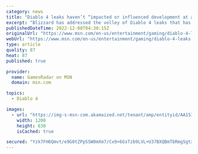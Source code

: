 ```yaml
---
category: news
title: "Diablo 4 leaks haven’t “impacted or influenced development at all”"
excerpt: "Blizzard has addressed the volley of Diablo 4 leaks that has hit the internet over the past few months. Speaking to GamesRadar+, Diablo general manager Rod Fergusson admits that it's \"always ..."
publishedDateTime: 2022-12-08T04:30:15Z
originalUrl: "https://www.msn.com/en-us/entertainment/gaming/diablo-4-leaks-haven-t-impacted-or-influenced-development-at-all/ar-AA153hPT"
webUrl: "https://www.msn.com/en-us/entertainment/gaming/diablo-4-leaks-haven-t-impacted-or-influenced-development-at-all/ar-AA153hPT"
type: article
quality: 87
heat: 87
published: true

provider:
  name: GamesRadar on MSN
  domain: msn.com

topics:
  - Diablo 4

images:
  - url: "https://img-s-msn-com.akamaized.net/tenant/amp/entityid/AA153feB.img?h=630&w=1200&m=6&q=60&o=t&l=f&f=jpg&x=513&y=286"
    width: 1200
    height: 630
    isCached: true

secured: "Yzk7FH6Qmvt/e9G0tZPp5SW0mXm7/Cx9+6GsTzb9LVL+U37BXQBmTbRmgSgtx9fKEim2Wgpw29FbTukQASGo9ps7e97QbO6eZWa/7u/Qccuh/Tb7JR6ueKaB/6jNTn4y+GfKhjlZuTNmphE6qw3hrHxrauC7dMqQ5bGPJMHlA3x5I5j/L7KGmK6vDwuyWu1ckTIpzRusgn6oHF4Pa2MHTedt6BxKA5bPQ70cJd3XGNtmXnbzl/CvzA8+q5XbJjzNKkHCajv6/ggVGia6L7xqyEGXrSwFsxU0TGXIHQgbcZw1xVp74whelYJtIotTEGGsIlZsAsHAV81x2K6rAMQcJwDfpuQdFBtCUmMs7Ew8/d4=;Jor+cLdLeVOSNbLAvqdtXQ=="
---
```



